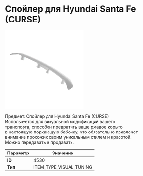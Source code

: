 # Спойлер для Hyundai Santa Fe (CURSE)

![Item Image](../img/4530.webp?raw=true)

Предмет: Спойлер для Hyundai Santa Fe (CURSE)<br>Используется для визуальной модификаций вашего<br>транспорта, способен превратить ваше ржавое корыто<br>в настоящую порхающую бабочку, что обязательно привлечет<br>внимание прохожих своим уникальным стилем и красотой.<br>Можно передавать и продавать.


| Параметр | Значение |
|----------|----------|
| **ID** | 4530 |
| **Тип** | ITEM_TYPE_VISUAL_TUNING |

